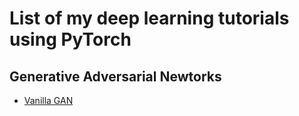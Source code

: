# List of my deep learning tutorials using PyTorch

## Generative Adversarial Newtorks

* [Vanilla GAN](https://github.com/omargup/vanilla_gan)
